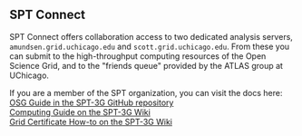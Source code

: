 ## SPT Connect

SPT Connect offers collaboration access to two dedicated analysis servers, `amundsen.grid.uchicago.edu` and `scott.grid.uchicago.edu`.  From these you can submit to the high-throughput computing resources of the Open Science Grid, and to the "friends queue" provided by the ATLAS group at UChicago.

If you are a member of the SPT organization, you can visit the docs here:  
[OSG Guide in the SPT-3G GitHub repository](https://github.com/SouthPoleTelescope/spt3g_software/blob/master/doc/osg/osg_guide.md)  
[Computing Guide on the SPT-3G Wiki](https://pole.uchicago.edu/spt3g/index.php/Computing)  
[Grid Certificate How-to on the SPT-3G Wiki](https://pole.uchicago.edu/spt3g/index.php/Grid_Certificate_How-To)  
